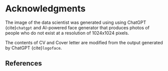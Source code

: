 # Acknowledgments

The image of the data scientist was generated using using ChatGPT {cite}`chatgpt` and AI-powered face generator that produces photos of people who do not exist at a resolution of 1024x1024 pixels.

The contents of CV and Cover letter are modified from the output generated by ChatGPT {cite}`logoface`.

## References
```{bibliography}
```



